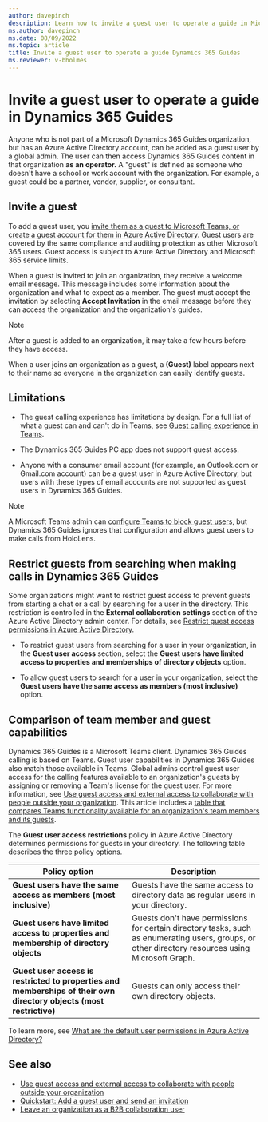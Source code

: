```yaml
---
author: davepinch
description: Learn how to invite a guest user to operate a guide in Microsoft Dynamics 365 Guides
ms.author: davepinch
ms.date: 08/09/2022
ms.topic: article
title: Invite a guest user to operate a guide Dynamics 365 Guides
ms.reviewer: v-bholmes
---
```


# Invite a guest user to operate a guide in Dynamics 365 Guides

Anyone who is not part of a Microsoft Dynamics 365 Guides organization, but has an Azure Active Directory account, can be added as a guest user by a global admin. The user can then access Dynamics 365 Guides content in that organization **as an operator.** A "guest" is defined as someone who doesn't have a school or work account with the organization. For example, a guest could be a partner, vendor, supplier, or consultant. 

## Invite a guest

To add a guest user, you [invite them as a guest to Microsoft Teams, or create a guest account for them in Azure Active Directory](https://docs.microsoft.com/microsoft-365/admin/add-users/about-guest-users?view=o365-worldwide). Guest users are covered by the same compliance and auditing protection as other Microsoft 365 users. Guest access is subject to Azure Active Directory and Microsoft 365 service limits.

When a guest is invited to join an organization, they receive a welcome email message. This message includes some information about the organization and what to expect as a member. The guest must accept the invitation by selecting **Accept Invitation** in the email message before they can access the organization and the organization's guides.

> [!NOTE]
> After a guest is added to an organization, it may take a few hours before they have access.    

When a user joins an organization as a guest, a **(Guest)** label appears next to their name so everyone in the organization can easily identify guests. 

## Limitations

- The guest calling experience has limitations by design. For a full list of what a guest can and can't do in Teams, see [Guest calling experience in Teams](https://docs.microsoft.com/microsoftteams/guest-experience). 

- The Dynamics 365 Guides PC app does not support guest access. 

- Anyone with a consumer email account (for example, an Outlook.com or Gmail.com account) can be a guest user in Azure Active Directory, but users with these types of email accounts are not supported as guest users in Dynamics 365 Guides. 

> [!NOTE]
> A Microsoft Teams admin can [configure Teams to block guest users](https://docs.microsoft.com/microsoftteams/set-up-guests), but Dynamics 365 Guides ignores that configuration and allows guest users to make calls from HoloLens. 

## Restrict guests from searching when making calls in Dynamics 365 Guides

Some organizations might want to restrict guest access to prevent guests from starting a chat or a call by searching for a user in the directory. This restriction is controlled in the **External collaboration settings** section of the Azure Active Directory admin center. For details, see [Restrict guest access permissions in Azure Active Directory](https://docs.microsoft.com/azure/active-directory/enterprise-users/users-restrict-guest-permissions).

- To restrict guest users from searching for a user in your organization, in the **Guest user access** section, select the **Guest users have limited access to properties and memberships of directory objects** option.

- To allow guest users to search for a user in your organization, select the **Guest users have the same access as members (most inclusive)** option. 

## Comparison of team member and guest capabilities

Dynamics 365 Guides is a Microsoft Teams client. Dynamics 365 Guides calling is based on Teams. Guest user capabilities in Dynamics 365 Guides also match those available in Teams. Global admins control guest user access for the calling features available to an organization's guests by assigning or removing a Team's license for the guest user. For more information, see [Use guest access and external access to collaborate with people outside your organization](https://docs.microsoft.com/microsoftteams/communicate-with-users-from-other-organizations). This article includes a [table that compares Teams functionality available for an organization's team members and its guests](https://docs.microsoft.com/microsoftteams/communicate-with-users-from-other-organizations#external-access-external-chat-and-meetings). 

The **Guest user access restrictions** policy in Azure Active Directory determines permissions for guests in your directory. The following table describes the three policy options.

|Policy option|Description|
|-------------------------------------------------------|---------------------------------------------------------------------------------------|
|**Guest users have the same access as members (most inclusive)**|Guests have the same access to directory data as regular users in your directory.|
|**Guest users have limited access to properties and membership of directory objects**|Guests don't have permissions for certain directory tasks, such as enumerating users, groups, or other directory resources using Microsoft Graph.|
|**Guest user access is restricted to properties and memberships of their own directory objects (most restrictive)**|Guests can only access their own directory objects.|

To learn more, see [What are the default user permissions in Azure Active Directory?](https://docs.microsoft.com/azure/active-directory/fundamentals/users-default-permissions)

## See also

- [Use guest access and external access to collaborate with people outside your organization](https://docs.microsoft.com/microsoftteams/communicate-with-users-from-other-organizations)
- [Quickstart: Add a guest user and send an invitation](https://docs.microsoft.com/azure/active-directory/external-identities/b2b-quickstart-add-guest-users-portal)
- [Leave an organization as a B2B collaboration user](https://docs.microsoft.com/azure/active-directory/b2b/leave-the-organization)
